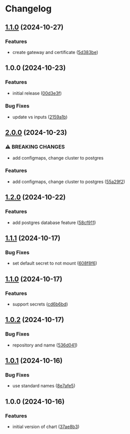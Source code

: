 # Changelog

## [1.1.0](https://github.com/Standouthost/helm-wordpress/compare/wordpress-v1.0.0...wordpress-v1.1.0) (2024-10-27)


### Features

* create gateway and certificate ([5d383be](https://github.com/Standouthost/helm-wordpress/commit/5d383be7f4e4a7f040df82413f9a2acdb8157ea4))

## 1.0.0 (2024-10-23)


### Features

* initial release ([00d3e3f](https://github.com/Standouthost/helm-wordpress/commit/00d3e3f0ce59d0a9336ec03f81616ba07652a569))


### Bug Fixes

* update vs inputs ([2159a1b](https://github.com/Standouthost/helm-wordpress/commit/2159a1bf30362e11f8b7841dbdbb028a865a7c65))

## [2.0.0](https://github.com/Standouthost/helm-webapp/compare/webapp-v1.2.0...webapp-v2.0.0) (2024-10-23)


### ⚠ BREAKING CHANGES

* add configmaps, change cluster to postgres

### Features

* add configmaps, change cluster to postgres ([55a29f2](https://github.com/Standouthost/helm-webapp/commit/55a29f246209693c24fa10c203d6eac3988f5fb8))

## [1.2.0](https://github.com/Standouthost/helm-webapp/compare/webapp-v1.1.1...webapp-v1.2.0) (2024-10-22)


### Features

* add postgres database feature ([58cf911](https://github.com/Standouthost/helm-webapp/commit/58cf9117c53bbded2d21e9fd318bf3763a6dc1be))

## [1.1.1](https://github.com/Standouthost/helm-webapp/compare/webapp-v1.1.0...webapp-v1.1.1) (2024-10-17)


### Bug Fixes

* set default secret to not mount ([608f8f6](https://github.com/Standouthost/helm-webapp/commit/608f8f682853677340b79c22b9ef73a43c8ed8cd))

## [1.1.0](https://github.com/Standouthost/helm-webapp/compare/webapp-v1.0.2...webapp-v1.1.0) (2024-10-17)


### Features

* support secrets ([cd6b6bd](https://github.com/Standouthost/helm-webapp/commit/cd6b6bd9bb9cf4b8ef485ea36b2e7bdb29c58e1c))

## [1.0.2](https://github.com/Standouthost/helm-webapp/compare/webapp-v1.0.1...webapp-v1.0.2) (2024-10-17)


### Bug Fixes

* repository and name ([536d041](https://github.com/Standouthost/helm-webapp/commit/536d0414b628124f5d9fef5e8cf3b6f9470e49ad))

## [1.0.1](https://github.com/Standouthost/helm-webapp/compare/webapp-v1.0.0...webapp-v1.0.1) (2024-10-16)


### Bug Fixes

* use standard names ([8e7afe5](https://github.com/Standouthost/helm-webapp/commit/8e7afe53d0895ba6615faf2ba843dd8c994e365e))

## 1.0.0 (2024-10-16)


### Features

* initial version of chart ([37ae8b3](https://github.com/Standouthost/helm-webapp/commit/37ae8b3da93b13757f5e8552c9ce95cd6d929e76))
